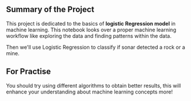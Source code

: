 ## Summary of the Project
This project is dedicated to the basics of **logistic Regression model** in machine learning. This notebook looks over a proper machine learning workflow like exploring the data
and finding patterns within the data.

Then we'll use Logistic Regression to classify if sonar detected a rock or a mine.

## For Practise

You should try using different algorithms to obtain better results, this will enhance your understanding about machine learning concepts more!


